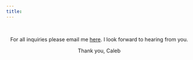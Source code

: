```yaml
---
title: 
---
```

</br>
<p style="text-align: center;">
For all inquiries please email me <a href="mailto: callenillustrations@outlook.com" style="text-decoration:underline">here</a>. I look forward to hearing from you.</p>
<p style="text-align: center;">
Thank you, 
Caleb
</p>
</br>
</br>
</br>
</br>
</br>
</br>
</br>
</br>
</br>
</br>
</br>
</br>


